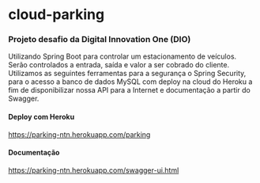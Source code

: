 # cloud-parking
### Projeto desafio da Digital Innovation One (DIO)


Utilizando Spring Boot para controlar um estacionamento de veículos. Serão controlados a entrada, saída e valor a ser cobrado do cliente.  
Utilizamos as seguintes ferramentas para a segurança o Spring Security, para o acesso a banco de dados MySQL com deploy na cloud do Heroku a fim de disponibilizar nossa API para a Internet e documentação a partir do Swagger.

#### Deploy com Heroku
https://parking-ntn.herokuapp.com/parking

#### Documentação
https://parking-ntn.herokuapp.com/swagger-ui.html
